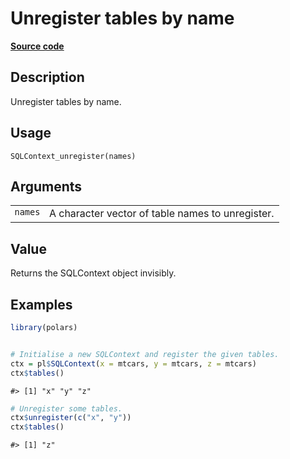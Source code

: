 

# Unregister tables by name

[**Source code**](https://github.com/pola-rs/r-polars/tree/main/R/sql.R#L146)

## Description

Unregister tables by name.

## Usage

<pre><code class='language-R'>SQLContext_unregister(names)
</code></pre>

## Arguments

<table>
<tr>
<td style="white-space: nowrap; font-family: monospace; vertical-align: top">
<code id="names">names</code>
</td>
<td>
A character vector of table names to unregister.
</td>
</tr>
</table>

## Value

Returns the SQLContext object invisibly.

## Examples

``` r
library(polars)


# Initialise a new SQLContext and register the given tables.
ctx = pl$SQLContext(x = mtcars, y = mtcars, z = mtcars)
ctx$tables()
```

    #> [1] "x" "y" "z"

``` r
# Unregister some tables.
ctx$unregister(c("x", "y"))
ctx$tables()
```

    #> [1] "z"
